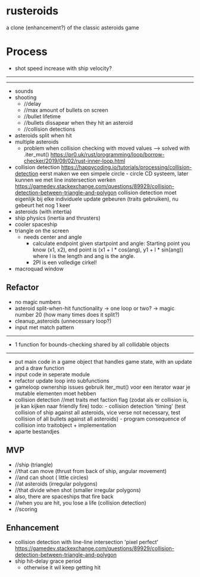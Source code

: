 # rusteroids

a clone (enhancement?) of the classic asteroids game

# Process

- shot speed increase with ship velocity?
---------

---------
- sounds
- shooting
    - //delay
    - //max amount of bullets on screen
    - //bullet lifetime
    - //bullets dissapear when they hit an asteroid
    - //collision detections
- asteroids split when hit
- multiple asteroids
    - problem when collision checking with moved values --> solved with .iter_mut() 
    https://pr0.uk/rust/programming/loop/borrow-checker/2019/09/02/rust-inner-loop.html
- collision detection https://happycoding.io/tutorials/processing/collision-detection
    eerst maken we een simpele circle - circle CD systeem, later kunnen we met line instersection werken https://gamedev.stackexchange.com/questions/89929/collision-detection-between-triangle-and-polygon
    collision detection moet eigenlijk bij elke individuele update gebeuren (traits gebruiken), nu gebeurt het nog 1 keer
- asteroids (with intertia)
- ship physics (inertia and thrusters)
- cooler spaceship
- triangle on the screen
    - needs center and angle
        - calculate endpoint given startpoint and angle:
        Starting point you know (x1, x2), end point is (x1 + l * cos(ang), y1 + l * sin(ang)) where l is the length and ang is the angle.
        - 2PI is een volledige cirkel!
- macroquad window

## Refactor

- no magic numbers
- asteroid split-when-hit functionality 
    -> one loop or two?
    -> magic number 20 (how many times does it split?)
- cleanup_asteroids (unnecessary loop?)
- input met match pattern

------------
- 1 function for bounds-checking shared by all collidable objects
------------
- put main code in a game object that handles game state, with an update and a draw function
- input code in seperate module
- refactor update loop into subfunctions    
- gameloop ownership issues
    gebruik iter_mut() voor een iterator waar je mutable elementen moet hebben
- collision detection //met traits met faction flag (zodat als er collision is, je kan kijken naar friendly fire)
    todo: 
        - collision detection 'timing' 
            (test collision of ship against all asteroids, vice verse not necessary,
             test collision of all bullets against all asteroids)
        - program consequence of collision into traitobject + implementation
- aparte bestandjes

## MVP

- //ship (triangle)
- //that can move (thrust from back of ship, angular movement)
- //and can shoot ( little circles)
- //at asteroids (irregular polygons)
- //that divide when shot (smaller irregular polygons)
- also, there are spaceships that fire back
- //when you are hit, you lose a life (collision detection)
- //scoring

## Enhancement

- collision detection with line-line intersection 'pixel perfect' https://gamedev.stackexchange.com/questions/89929/collision-detection-between-triangle-and-polygon
- ship hit-delay grace period
    - otherwise it wil keep getting hit 
    